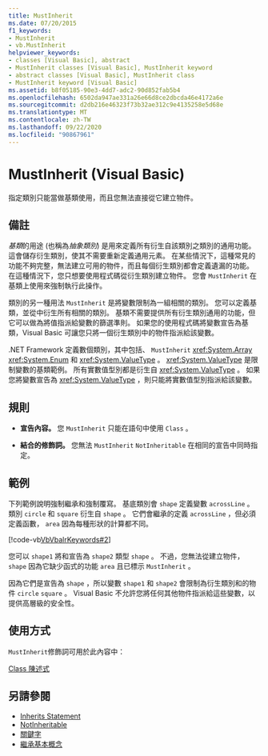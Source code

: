 ```yaml
---
title: MustInherit
ms.date: 07/20/2015
f1_keywords:
- MustInherit
- vb.MustInherit
helpviewer_keywords:
- classes [Visual Basic], abstract
- MustInherit classes [Visual Basic], MustInherit keyword
- abstract classes [Visual Basic], MustInherit class
- MustInherit keyword [Visual Basic]
ms.assetid: b8f05185-90e3-4dd7-adc2-90d852fab5b4
ms.openlocfilehash: 6502da947ae331a26e66d8ce2dbcda46e4172a6e
ms.sourcegitcommit: d2db216e46323f73b32ae312c9e4135258e5d68e
ms.translationtype: MT
ms.contentlocale: zh-TW
ms.lasthandoff: 09/22/2020
ms.locfileid: "90867961"
---
```

# <a name="mustinherit-visual-basic"></a>MustInherit (Visual Basic)

指定類別只能當做基類使用，而且您無法直接從它建立物件。  
  
## <a name="remarks"></a>備註  

 *基類*的用途 (也稱為*抽象類別*) 是用來定義所有衍生自該類別之類別的通用功能。 這會儲存衍生類別，使其不需要重新定義通用元素。 在某些情況下，這種常見的功能不夠完整，無法建立可用的物件，而且每個衍生類別都會定義遺漏的功能。 在這種情況下，您只想要使用程式碼從衍生類別建立物件。 您會 `MustInherit` 在基類上使用來強制執行此操作。  
  
 類別的另一種用法 `MustInherit` 是將變數限制為一組相關的類別。 您可以定義基類，並從中衍生所有相關的類別。 基類不需要提供所有衍生類別通用的功能，但它可以做為將值指派給變數的篩選準則。 如果您的使用程式碼將變數宣告為基類，Visual Basic 可讓您只將一個衍生類別中的物件指派給該變數。  
  
 .NET Framework 定義數個類別，其中包括、 `MustInherit` <xref:System.Array> <xref:System.Enum> 和 <xref:System.ValueType> 。 <xref:System.ValueType> 是限制變數的基類範例。 所有實數值型別都是衍生自 <xref:System.ValueType> 。 如果您將變數宣告為 <xref:System.ValueType> ，則只能將實數值型別指派給該變數。  
  
## <a name="rules"></a>規則  
  
- **宣告內容。** 您 `MustInherit` 只能在語句中使用 `Class` 。  
  
- **結合的修飾詞。** 您無法 `MustInherit` `NotInheritable` 在相同的宣告中同時指定。  
  
## <a name="example"></a>範例  

 下列範例說明強制繼承和強制覆寫。 基底類別會 `shape` 定義變數 `acrossLine` 。 類別 `circle` 和 `square` 衍生自 `shape` 。 它們會繼承的定義 `acrossLine` ，但必須定義函數， `area` 因為每種形狀的計算都不同。  
  
 [!code-vb[VbVbalrKeywords#2](~/samples/snippets/visualbasic/VS_Snippets_VBCSharp/VbVbalrKeywords/VB/Class1.vb#2)]  
  
 您可以 `shape1` 將和宣告為 `shape2` 類型 `shape` 。 不過，您無法從建立物件， `shape` 因為它缺少函式的功能 `area` 且已標示 `MustInherit` 。  
  
 因為它們是宣告為 `shape` ，所以變數 `shape1` 和 `shape2` 會限制為衍生類別和的物件 `circle` `square` 。 Visual Basic 不允許您將任何其他物件指派給這些變數，以提供高層級的安全性。  
  
## <a name="usage"></a>使用方式  

 `MustInherit`修飾詞可用於此內容中：  
  
 [Class 陳述式](../statements/class-statement.md)  
  
## <a name="see-also"></a>另請參閱

- [Inherits Statement](../statements/inherits-statement.md)
- [NotInheritable](notinheritable.md)
- [關鍵字](../keywords/index.md)
- [繼承基本概念](../../programming-guide/language-features/objects-and-classes/inheritance-basics.md)
